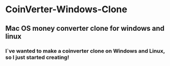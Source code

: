 # CoinVerter-Windows-Clone
## Mac OS money converter clone for windows and linux
### I`ve wanted to make a coinverter clone on Windows and Linux, so I just started creating!
